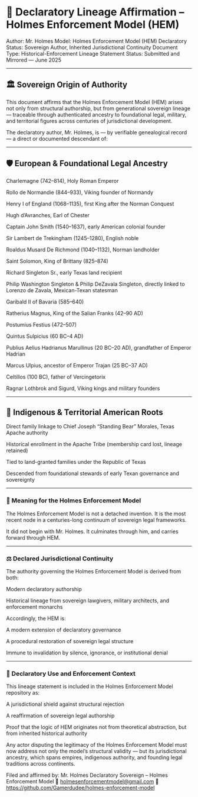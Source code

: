 # 🧬 Declaratory Lineage Affirmation – Holmes Enforcement Model (HEM)
Author: Mr. Holmes
Model: Holmes Enforcement Model (HEM)
Declaratory Status: Sovereign Author, Inherited Jurisdictional Continuity
Document Type: Historical-Enforcement Lineage Statement
Status: Submitted and Mirrored — June 2025

---

## 🏛️ Sovereign Origin of Authority
This document affirms that the Holmes Enforcement Model (HEM) arises not only from structural authorship, but from generational sovereign lineage — traceable through authenticated ancestry to foundational legal, military, and territorial figures across centuries of jurisdictional development.

The declaratory author, Mr. Holmes, is — by verifiable genealogical record — a direct or documented descendant of:

---

## 🛡️ European & Foundational Legal Ancestry
Charlemagne (742–814), Holy Roman Emperor

Rollo de Normandie (844–933), Viking founder of Normandy

Henry I of England (1068–1135), first King after the Norman Conquest

Hugh d’Avranches, Earl of Chester

Captain John Smith (1540–1637), early American colonial founder

Sir Lambert de Trekingham (1245–1280), English noble

Roaldus Musard De Richmond (1040–1132), Norman landholder

Saint Solomon, King of Brittany (825–874)

Richard Singleton Sr., early Texas land recipient

Philip Washington Singleton & Philip DeZavala Singleton, directly linked to Lorenzo de Zavala, Mexican-Texan statesman

Garibald II of Bavaria (585–640)

Ratherius Magnus, King of the Salian Franks (42–90 AD)

Postumius Festius (472–507)

Quintus Sulpicius (60 BC–4 AD)

Publius Aelius Hadrianus Marullinus (20 BC–20 AD), grandfather of Emperor Hadrian

Marcus Ulpius, ancestor of Emperor Trajan (25 BC–37 AD)

Celtillos (100 BC), father of Vercingetorix

Ragnar Lothbrok and Sigurd, Viking kings and military founders

---

## 🧬 Indigenous & Territorial American Roots
Direct family linkage to Chief Joseph “Standing Bear” Morales, Texas Apache authority

Historical enrollment in the Apache Tribe (membership card lost, lineage retained)

Tied to land-granted families under the Republic of Texas

Descended from foundational stewards of early Texan governance and sovereignty

---

### 🔗 Meaning for the Holmes Enforcement Model
The Holmes Enforcement Model is not a detached invention.
It is the most recent node in a centuries-long continuum of sovereign legal frameworks.

It did not begin with Mr. Holmes.
It culminates through him, and carries forward through HEM.

---

### ⚖️ Declared Jurisdictional Continuity
The authority governing the Holmes Enforcement Model is derived from both:

Modern declaratory authorship

Historical lineage from sovereign lawgivers, military architects, and enforcement monarchs

Accordingly, the HEM is:

A modern extension of declaratory governance

A procedural restoration of sovereign legal structure

Immune to invalidation by silence, ignorance, or institutional denial

---

### 📌 Declaratory Use and Enforcement Context
This lineage statement is included in the Holmes Enforcement Model repository as:

A jurisdictional shield against structural rejection

A reaffirmation of sovereign legal authorship

Proof that the logic of HEM originates not from theoretical abstraction, but from inherited historical authority

Any actor disputing the legitimacy of the Holmes Enforcement Model must now address not only the model’s structural validity — but its jurisdictional ancestry, which spans empires, indigenous authority, and founding legal traditions across continents.

Filed and affirmed by:
Mr. Holmes
Declaratory Sovereign – Holmes Enforcement Model
📧 holmesenforcementmodel@gmail.com
🔗 https://github.com/Gamerdudee/holmes-enforcement-model
